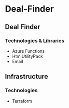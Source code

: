 # Deal-Finder

## Deal Finder

### Technologies & Libraries

- Azure Functions
- HtmlUtilityPack
- Email

## Infrastructure

### Technologies

- Terraform

